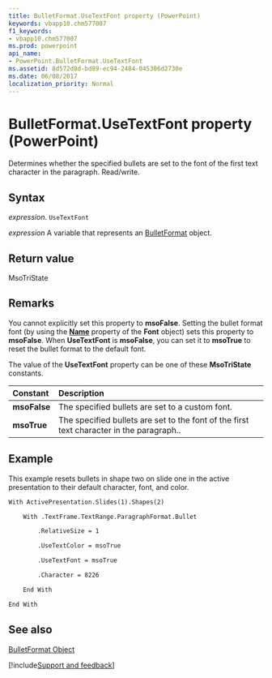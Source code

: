 ```yaml
---
title: BulletFormat.UseTextFont property (PowerPoint)
keywords: vbapp10.chm577007
f1_keywords:
- vbapp10.chm577007
ms.prod: powerpoint
api_name:
- PowerPoint.BulletFormat.UseTextFont
ms.assetid: 8d572d8d-bd89-ec94-2484-045306d2730e
ms.date: 06/08/2017
localization_priority: Normal
---
```



# BulletFormat.UseTextFont property (PowerPoint)

Determines whether the specified bullets are set to the font of the first text character in the paragraph. Read/write.


## Syntax

_expression_. `UseTextFont`

_expression_ A variable that represents an [BulletFormat](PowerPoint.BulletFormat.md) object.


## Return value

MsoTriState


## Remarks

You cannot explicitly set this property to  **msoFalse**. Setting the bullet format font (by using the **[Name](PowerPoint.Font.Name.md)** property of the **Font** object) sets this property to **msoFalse**. When **UseTextFont** is **msoFalse**, you can set it to **msoTrue** to reset the bullet format to the default font.

The value of the  **UseTextFont** property can be one of these **MsoTriState** constants.



|Constant|Description|
|:-----|:-----|
|**msoFalse**|The specified bullets are set to a custom font. |
|**msoTrue**| The specified bullets are set to the font of the first text character in the paragraph..|

## Example

This example resets bullets in shape two on slide one in the active presentation to their default character, font, and color.


```vb
With ActivePresentation.Slides(1).Shapes(2)

    With .TextFrame.TextRange.ParagraphFormat.Bullet

        .RelativeSize = 1

        .UseTextColor = msoTrue

        .UseTextFont = msoTrue

        .Character = 8226

    End With

End With
```


## See also


[BulletFormat Object](PowerPoint.BulletFormat.md)

[!include[Support and feedback](~/includes/feedback-boilerplate.md)]